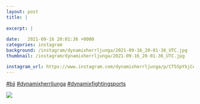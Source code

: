 ```yaml
---
layout: post
title: |
  
excerpt: |
    
date:   2021-09-16 20:01:36 +0000
categories: instagram
background: /instagram/dynamixherrljunga/2021-09-16_20-01-36_UTC.jpg
thumbnail: /instagram/dynamixherrljunga/2021-09-16_20-01-36_UTC.jpg

instagram_url: https://www.instagram.com/dynamixherrljunga/p/CT5SpYkjCev
---
```

[#bjj](https://www.instagram.com/explore/tags/bjj/) [#dynamixherrljunga](https://www.instagram.com/explore/tags/dynamixherrljunga/) [#dynamixfightingsports](https://www.instagram.com/explore/tags/dynamixfightingsports/)



<img src='{{ site.baseurl }}/instagram/dynamixherrljunga/2021-09-16_20-01-36_UTC.jpg' class='img-fluid' />
